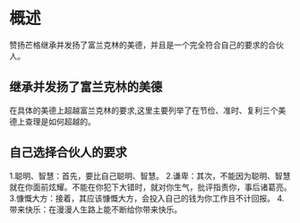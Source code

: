 # 概述
  赞扬芒格继承并发扬了富兰克林的美德，并且是一个完全符合自己的要求的合伙人。

## 继承并发扬了富兰克林的美德
  在具体的美德上超越富兰克林的要求,这里主要列举了在节俭、准时、复利三个美德上查理是如何超越的。

## 自己选择合伙人的要求
1.聪明、智慧：首先，要比自己聪明、智慧。
2.谦卑：其次，不能因为聪明、智慧就在你面前炫耀。不能在你犯下大错时，就对你生气，批评指责你，事后诸葛亮。
3.慷慨大方：接着，其应该慷慨大方，会投入自己的钱为你工作且不计回报。
4.带来快乐：在漫漫人生路上能不断给你带来快乐。



